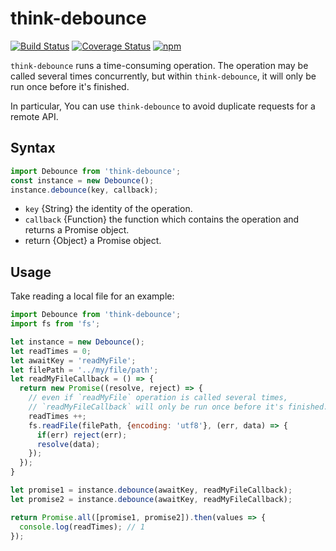 # think-debounce
[![Build Status](https://img.shields.io/travis/thinkjs/think-debounce/master.svg?style=flat-square)](https://travis-ci.org/thinkjs/think-debounce)
[![Coverage Status](https://img.shields.io/coveralls/thinkjs/think-debounce/master.svg?style=flat-square)](https://coveralls.io/github/thinkjs/think-debounce?branch=master)
[![npm](https://img.shields.io/npm/v/think-debounce.svg?colorB=brightgreen&style=flat-square)](https://www.npmjs.com/package/think-debounce)

`think-debounce` runs a time-consuming operation. The operation may be called several times concurrently, but within `think-debounce`, it will only be run once before it's finished.

In particular, You can use `think-debounce` to avoid duplicate requests for a remote API.

## Syntax

```js
import Debounce from 'think-debounce';
const instance = new Debounce();
instance.debounce(key, callback);
```

- `key` {String} the identity of the operation.
- `callback` {Function} the function which contains the operation and returns a Promise object.
- return {Object} a Promise object.

## Usage

Take reading a local file for an example:

```js
import Debounce from 'think-debounce';
import fs from 'fs';

let instance = new Debounce();
let readTimes = 0;
let awaitKey = 'readMyFile';
let filePath = '../my/file/path';
let readMyFileCallback = () => {
  return new Promise((resolve, reject) => {
    // even if `readMyFile` operation is called several times,
    // `readMyFileCallback` will only be run once before it's finished.
    readTimes ++;
    fs.readFile(filePath, {encoding: 'utf8'}, (err, data) => {
      if(err) reject(err);
      resolve(data);
    });
  });
}

let promise1 = instance.debounce(awaitKey, readMyFileCallback);
let promise2 = instance.debounce(awaitKey, readMyFileCallback);

return Promise.all([promise1, promise2]).then(values => {
  console.log(readTimes); // 1
});
```
